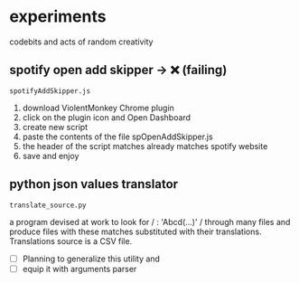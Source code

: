# experiments
codebits and acts of random creativity

## spotify open add skipper -> :x: (failing)
`spotifyAddSkipper.js`

1. download ViolentMonkey Chrome plugin
2. click on the plugin icon and Open Dashboard
3. create new script
4. paste the contents of the file spOpenAddSkipper.js
5. the header of the script matches already matches spotify website 
6. save and enjoy

## python json values translator
`translate_source.py`

a program devised at work to look for / : 'Abcd(...)' / through many files and produce files with these matches substituted with their translations. Translations source is a CSV file.
- [ ] Planning to generalize this utility and
- [ ] equip it with arguments parser
